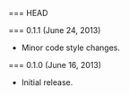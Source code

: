 === HEAD

=== 0.1.1 (June 24, 2013)

* Minor code style changes.

=== 0.1.0 (June 16, 2013)

* Initial release.
